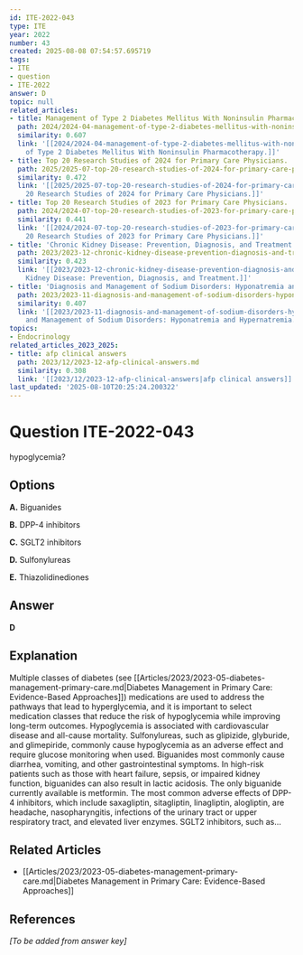 ```yaml
---
id: ITE-2022-043
type: ITE
year: 2022
number: 43
created: 2025-08-08 07:54:57.695719
tags:
- ITE
- question
- ITE-2022
answer: D
topic: null
related_articles:
- title: Management of Type 2 Diabetes Mellitus With Noninsulin Pharmacotherapy.
  path: 2024/2024-04-management-of-type-2-diabetes-mellitus-with-noninsulin-pharm.md
  similarity: 0.607
  link: '[[2024/2024-04-management-of-type-2-diabetes-mellitus-with-noninsulin-pharm|Management
    of Type 2 Diabetes Mellitus With Noninsulin Pharmacotherapy.]]'
- title: Top 20 Research Studies of 2024 for Primary Care Physicians.
  path: 2025/2025-07-top-20-research-studies-of-2024-for-primary-care-physicians.md
  similarity: 0.472
  link: '[[2025/2025-07-top-20-research-studies-of-2024-for-primary-care-physicians|Top
    20 Research Studies of 2024 for Primary Care Physicians.]]'
- title: Top 20 Research Studies of 2023 for Primary Care Physicians.
  path: 2024/2024-07-top-20-research-studies-of-2023-for-primary-care-physicians.md
  similarity: 0.441
  link: '[[2024/2024-07-top-20-research-studies-of-2023-for-primary-care-physicians|Top
    20 Research Studies of 2023 for Primary Care Physicians.]]'
- title: 'Chronic Kidney Disease: Prevention, Diagnosis, and Treatment.'
  path: 2023/2023-12-chronic-kidney-disease-prevention-diagnosis-and-treatment.md
  similarity: 0.423
  link: '[[2023/2023-12-chronic-kidney-disease-prevention-diagnosis-and-treatment|Chronic
    Kidney Disease: Prevention, Diagnosis, and Treatment.]]'
- title: 'Diagnosis and Management of Sodium Disorders: Hyponatremia and Hypernatremia.'
  path: 2023/2023-11-diagnosis-and-management-of-sodium-disorders-hyponatremia-an.md
  similarity: 0.407
  link: '[[2023/2023-11-diagnosis-and-management-of-sodium-disorders-hyponatremia-an|Diagnosis
    and Management of Sodium Disorders: Hyponatremia and Hypernatremia.]]'
topics:
- Endocrinology
related_articles_2023_2025:
- title: afp clinical answers
  path: 2023/12/2023-12-afp-clinical-answers.md
  similarity: 0.308
  link: '[[2023/12/2023-12-afp-clinical-answers|afp clinical answers]]'
last_updated: '2025-08-10T20:25:24.200322'
---
```


# Question ITE-2022-043

hypoglycemia?

## Options

**A.** Biguanides

**B.** DPP-4 inhibitors

**C.** SGLT2 inhibitors

**D.** Sulfonylureas

**E.** Thiazolidinediones

## Answer

**D**

## Explanation

Multiple classes of diabetes (see [[Articles/2023/2023-05-diabetes-management-primary-care.md|Diabetes Management in Primary Care: Evidence-Based Approaches]]) medications are used to address the pathways that lead to hyperglycemia, and
it is important to select medication classes that reduce the risk of hypoglycemia while improving long-term
outcomes. Hypoglycemia is associated with cardiovascular disease and all-cause mortality. Sulfonylureas,
such as glipizide, glyburide, and glimepiride, commonly cause hypoglycemia as an adverse effect and
require glucose monitoring when used. Biguanides most commonly cause diarrhea, vomiting, and other
gastrointestinal symptoms. In high-risk patients such as those with heart failure, sepsis, or impaired kidney
function, biguanides can also result in lactic acidosis. The only biguanide currently available is metformin.
The most common adverse effects of DPP-4 inhibitors, which include saxagliptin, sitagliptin, linagliptin,
alogliptin, are headache, nasopharyngitis, infections of the urinary tract or upper respiratory tract, and
elevated liver enzymes. SGLT2 inhibitors, such as...



## Related Articles

- [[Articles/2023/2023-05-diabetes-management-primary-care.md|Diabetes Management in Primary Care: Evidence-Based Approaches]]

## References

*[To be added from answer key]*
